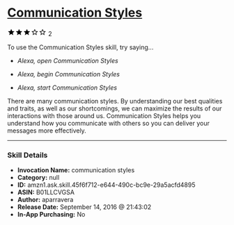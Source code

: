 # [Communication Styles](http://alexa.amazon.com/#skills/amzn1.ask.skill.45f6f712-e644-490c-bc9e-29a5acfd4895)
![3 stars](../../images/ic_star_black_18dp_1x.png)![3 stars](../../images/ic_star_black_18dp_1x.png)![3 stars](../../images/ic_star_black_18dp_1x.png)![3 stars](../../images/ic_star_border_black_18dp_1x.png)![3 stars](../../images/ic_star_border_black_18dp_1x.png) 2

To use the Communication Styles skill, try saying...

* *Alexa, open Communication Styles*

* *Alexa, begin Communication Styles*

* *Alexa, start Communication Styles*

There are many communication styles. By understanding our best qualities and traits, as well as our shortcomings, we can maximize the results of our interactions with those around us. Communication Styles helps you understand how you communicate with others so you can deliver your messages more effectively.

***

### Skill Details

* **Invocation Name:** communication styles
* **Category:** null
* **ID:** amzn1.ask.skill.45f6f712-e644-490c-bc9e-29a5acfd4895
* **ASIN:** B01LLCVGSA
* **Author:** aparravera
* **Release Date:** September 14, 2016 @ 21:43:02
* **In-App Purchasing:** No
